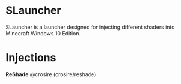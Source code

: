 # SLauncher
SLauncher is a launcher designed for injecting different shaders into Minecraft Windows 10 Edition.

# Injections
**ReShade** @crosire (crosire/reshade)
